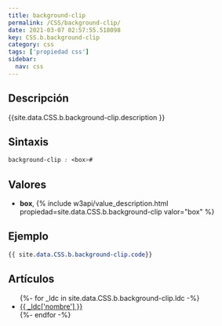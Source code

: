 ```yaml
---
title: background-clip
permalink: /CSS/background-clip/
date: 2021-03-07 02:57:55.518098
key: CSS.b.background-clip
category: css
tags: ['propiedad css']
sidebar: 
  nav: css
---
```


## Descripción
{{site.data.CSS.b.background-clip.description }}

## Sintaxis
~~~css
background-clip : <box>#
~~~

## Valores
* **box**,  {% include w3api/value_description.html propiedad=site.data.CSS.b.background-clip valor="box" %}

## Ejemplo
~~~css
{{ site.data.CSS.b.background-clip.code}}
~~~

## Artículos
<ul>
{%- for _ldc in site.data.CSS.b.background-clip.ldc -%}
   <li>
       <a href="{{_ldc['url'] }}">{{ _ldc['nombre'] }}</a>
   </li>
{%- endfor -%}
</ul>
